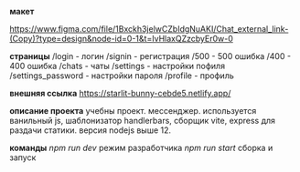 **макет**

https://www.figma.com/file/1Bxckh3jelwCZbIdgNuAKI/Chat_external_link-(Copy)?type=design&node-id=0-1&t=IvHlaxQZzcbyEr0w-0

**страницы**
/login - логин
/signin - регистрация
/500 - 500 ошибка
/400 - 400 ошибка
/chats - чаты
/settings - настройки пофиля
/settings_password - настройки пароля
/profile - профиль

**внешняя ссылка**
https://starlit-bunny-cebde5.netlify.app/

**описание проекта**
учебны проект. мессенджер.
используется ванильный js, шаблонизатор handlerbars, сборщик vite, express для раздачи статики. версия nodejs выше 12.

**команды**
*npm run dev* режим разработчика
*npm run start* сборка и запуск
